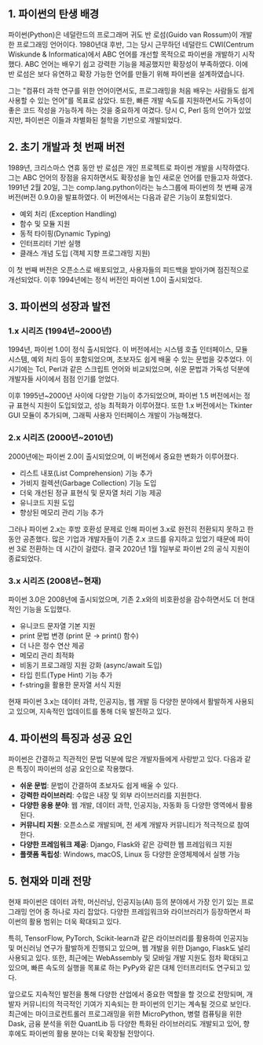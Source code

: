## 1. 파이썬의 탄생 배경
파이썬(Python)은 네덜란드의 프로그래머 귀도 반 로섬(Guido van Rossum)이 개발한 프로그래밍 언어이다. 1980년대 후반, 그는 당시 근무하던 네덜란드 CWI(Centrum Wiskunde & Informatica)에서 ABC 언어를 개선할 목적으로 파이썬을 개발하기 시작했다. ABC 언어는 배우기 쉽고 강력한 기능을 제공했지만 확장성이 부족하였다. 이에 반 로섬은 보다 유연하고 확장 가능한 언어를 만들기 위해 파이썬을 설계하였습니다.

그는 "컴퓨터 과학 연구를 위한 언어이면서도, 프로그래밍을 처음 배우는 사람들도 쉽게 사용할 수 있는 언어"를 목표로 삼았다. 또한, 빠른 개발 속도를 지원하면서도 가독성이 좋은 코드 작성을 가능하게 하는 것을 중요하게 여겼다. 당시 C, Perl 등의 언어가 있었지만, 파이썬은 이들과 차별화된 철학을 기반으로 개발되었다.

## 2. 초기 개발과 첫 번째 버전
1989년, 크리스마스 연휴 동안 반 로섬은 개인 프로젝트로 파이썬 개발을 시작하였다. 그는 ABC 언어의 장점을 유지하면서도 확장성을 높인 새로운 언어를 만들고자 하였다. 1991년 2월 20일, 그는 comp.lang.python이라는 뉴스그룹에 파이썬의 첫 번째 공개 버전(버전 0.9.0)을 발표하였다. 이 버전에서는 다음과 같은 기능이 포함되었다.
- 예외 처리 (Exception Handling)
- 함수 및 모듈 지원
- 동적 타이핑(Dynamic Typing)
- 인터프리터 기반 실행
- 클래스 개념 도입 (객체 지향 프로그래밍 지원)

이 첫 번째 버전은 오픈소스로 배포되었고, 사용자들의 피드백을 받아가며 점진적으로 개선되었다. 이후 1994년에는 정식 버전인 파이썬 1.0이 출시되었다.

## 3. 파이썬의 성장과 발전
### 1.x 시리즈 (1994년~2000년)
1994년, 파이썬 1.0이 정식 출시되었다. 이 버전에서는 시스템 호출 인터페이스, 모듈 시스템, 예외 처리 등이 포함되었으며, 초보자도 쉽게 배울 수 있는 문법을 갖추었다. 이 시기에는 Tcl, Perl과 같은 스크립트 언어와 비교되었으며, 쉬운 문법과 가독성 덕분에 개발자들 사이에서 점점 인기를 얻었다.

이후 1995년~2000년 사이에 다양한 기능이 추가되었으며, 파이썬 1.5 버전에서는 정규 표현식 지원이 도입되었고, 성능 최적화가 이루어졌다. 또한 1.x 버전에서는 Tkinter GUI 모듈이 추가되며, 그래픽 사용자 인터페이스 개발이 가능해졌다.

### 2.x 시리즈 (2000년~2010년)
2000년에는 파이썬 2.0이 출시되었으며, 이 버전에서 중요한 변화가 이루어졌다.
- 리스트 내포(List Comprehension) 기능 추가
- 가비지 컬렉션(Garbage Collection) 기능 도입
- 더욱 개선된 정규 표현식 및 문자열 처리 기능 제공
- 유니코드 지원 도입
- 향상된 메모리 관리 기능 추가

그러나 파이썬 2.x는 후방 호환성 문제로 인해 파이썬 3.x로 완전히 전환되지 못하고 한동안 공존했다. 많은 기업과 개발자들이 기존 2.x 코드를 유지하고 있었기 때문에 파이썬 3로 전환하는 데 시간이 걸렸다. 결국 2020년 1월 1일부로 파이썬 2의 공식 지원이 종료되었다.

### 3.x 시리즈 (2008년~현재)
파이썬 3.0은 2008년에 출시되었으며, 기존 2.x와의 비호환성을 감수하면서도 더 현대적인 기능을 도입했다.
- 유니코드 문자열 기본 지원
- print 문법 변경 (print 문 → print() 함수)
- 더 나은 정수 연산 제공
- 메모리 관리 최적화
- 비동기 프로그래밍 지원 강화 (async/await 도입)
- 타입 힌트(Type Hint) 기능 추가
- f-string을 활용한 문자열 서식 지원

현재 파이썬 3.x는 데이터 과학, 인공지능, 웹 개발 등 다양한 분야에서 활발하게 사용되고 있으며, 지속적인 업데이트를 통해 더욱 발전하고 있다.

## 4. 파이썬의 특징과 성공 요인
파이썬은 간결하고 직관적인 문법 덕분에 많은 개발자들에게 사랑받고 있다. 다음과 같은 특징이 파이썬의 성공 요인으로 작용했다.
- **쉬운 문법**: 문법이 간결하여 초보자도 쉽게 배울 수 있다.
- **강력한 라이브러리**: 수많은 내장 및 외부 라이브러리를 지원한다.
- **다양한 응용 분야**: 웹 개발, 데이터 과학, 인공지능, 자동화 등 다양한 영역에서 활용된다.
- **커뮤니티 지원**: 오픈소스로 개발되며, 전 세계 개발자 커뮤니티가 적극적으로 참여한다.
- **다양한 프레임워크 제공**: Django, Flask와 같은 강력한 웹 프레임워크 지원
- **플랫폼 독립성**: Windows, macOS, Linux 등 다양한 운영체제에서 실행 가능

## 5. 현재와 미래 전망
현재 파이썬은 데이터 과학, 머신러닝, 인공지능(AI) 등의 분야에서 가장 인기 있는 프로그래밍 언어 중 하나로 자리 잡았다. 다양한 프레임워크와 라이브러리가 등장하면서 파이썬의 활용 범위는 더욱 확대되고 있다.

특히, TensorFlow, PyTorch, Scikit-learn과 같은 라이브러리를 활용하여 인공지능 및 머신러닝 연구가 활발하게 진행되고 있으며, 웹 개발을 위한 Django, Flask도 널리 사용되고 있다. 또한, 최근에는 WebAssembly 및 모바일 개발 지원도 점차 확대되고 있으며, 빠른 속도의 실행을 목표로 하는 PyPy와 같은 대체 인터프리터도 연구되고 있다.

앞으로도 지속적인 발전을 통해 다양한 산업에서 중요한 역할을 할 것으로 전망되며, 개발자 커뮤니티의 적극적인 기여가 지속되는 한 파이썬의 인기는 계속될 것으로 보인다. 최근에는 마이크로컨트롤러 프로그래밍을 위한 MicroPython, 병렬 컴퓨팅을 위한 Dask, 금융 분석을 위한 QuantLib 등 다양한 특화된 라이브러리도 개발되고 있어, 향후에도 파이썬의 활용 분야는 더욱 확장될 전망이다.
